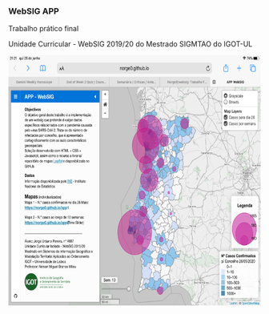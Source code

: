 <h3>WebSIG APP</h3><p></p>
Trabalho prático final<p></p>
Unidade Curricular - WebSIG 2019/20 do Mestrado SIGMTAO do IGOT-UL<p></p>
<img src="websig_github.png" alt="image" width="" height="500">
